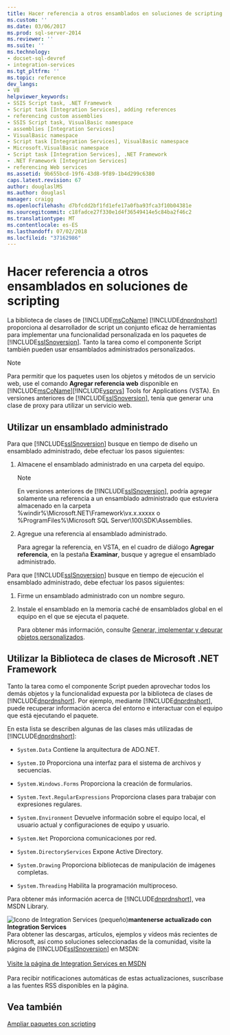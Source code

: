 ```yaml
---
title: Hacer referencia a otros ensamblados en soluciones de scripting | Microsoft Docs
ms.custom: ''
ms.date: 03/06/2017
ms.prod: sql-server-2014
ms.reviewer: ''
ms.suite: ''
ms.technology:
- docset-sql-devref
- integration-services
ms.tgt_pltfrm: ''
ms.topic: reference
dev_langs:
- VB
helpviewer_keywords:
- SSIS Script task, .NET Framework
- Script task [Integration Services], adding references
- referencing custom assemblies
- SSIS Script task, VisualBasic namespace
- assemblies [Integration Services]
- VisualBasic namespace
- Script task [Integration Services], VisualBasic namespace
- Microsoft.VisualBasic namespace
- Script task [Integration Services], .NET Framework
- .NET Framework [Integration Services]
- referencing Web services
ms.assetid: 9b655bcd-19f6-43d8-9f89-1b4d299c6380
caps.latest.revision: 67
author: douglaslMS
ms.author: douglasl
manager: craigg
ms.openlocfilehash: d7bfcdd2bf1fd1efe17a0fba93fca3f10b04381e
ms.sourcegitcommit: c18fadce27f330e1d4f36549414e5c84ba2f46c2
ms.translationtype: MT
ms.contentlocale: es-ES
ms.lasthandoff: 07/02/2018
ms.locfileid: "37162986"
---
```

# <a name="referencing-other-assemblies-in-scripting-solutions"></a>Hacer referencia a otros ensamblados en soluciones de scripting
  La biblioteca de clases de [!INCLUDE[msCoName](../../includes/msconame-md.md)] [!INCLUDE[dnprdnshort](../../includes/dnprdnshort-md.md)] proporciona al desarrollador de script un conjunto eficaz de herramientas para implementar una funcionalidad personalizada en los paquetes de [!INCLUDE[ssISnoversion](../../includes/ssisnoversion-md.md)]. Tanto la tarea como el componente Script también pueden usar ensamblados administrados personalizados.  
  
> [!NOTE]  
>  Para permitir que los paquetes usen los objetos y métodos de un servicio web, use el comando **Agregar referencia web** disponible en [!INCLUDE[msCoName](../../includes/msconame-md.md)][!INCLUDE[vsprvs](../../includes/vsprvs-md.md)] Tools for Applications (VSTA). En versiones anteriores de [!INCLUDE[ssISnoversion](../../includes/ssisnoversion-md.md)], tenía que generar una clase de proxy para utilizar un servicio web.  
  
## <a name="using-a-managed-assembly"></a>Utilizar un ensamblado administrado  
 Para que [!INCLUDE[ssISnoversion](../../includes/ssisnoversion-md.md)] busque en tiempo de diseño un ensamblado administrado, debe efectuar los pasos siguientes:  
  
1.  Almacene el ensamblado administrado en una carpeta del equipo.  
  
    > [!NOTE]  
    >  En versiones anteriores de [!INCLUDE[ssISnoversion](../../includes/ssisnoversion-md.md)], podría agregar solamente una referencia a un ensamblado administrado que estuviera almacenado en la carpeta %windir%\Microsoft.NET\Framework\vx.x.xxxxx o %ProgramFiles%\Microsoft SQL Server\100\SDK\Assemblies.  
  
2.  Agregue una referencia al ensamblado administrado.  
  
     Para agregar la referencia, en VSTA, en el cuadro de diálogo **Agregar referencia**, en la pestaña **Examinar**, busque y agregue el ensamblado administrado.  
  
 Para que [!INCLUDE[ssISnoversion](../../includes/ssisnoversion-md.md)] busque en tiempo de ejecución el ensamblado administrado, debe efectuar los pasos siguientes:  
  
1.  Firme un ensamblado administrado con un nombre seguro.  
  
2.  Instale el ensamblado en la memoria caché de ensamblados global en el equipo en el que se ejecuta el paquete.  
  
     Para obtener más información, consulte [Generar, implementar y depurar objetos personalizados](../extending-packages-custom-objects/building-deploying-and-debugging-custom-objects.md).  
  
## <a name="using-the-microsoft-net-framework-class-library"></a>Utilizar la Biblioteca de clases de Microsoft .NET Framework  
 Tanto la tarea como el componente Script pueden aprovechar todos los demás objetos y la funcionalidad expuesta por la biblioteca de clases de [!INCLUDE[dnprdnshort](../../includes/dnprdnshort-md.md)]. Por ejemplo, mediante [!INCLUDE[dnprdnshort](../../includes/dnprdnshort-md.md)], puede recuperar información acerca del entorno e interactuar con el equipo que está ejecutando el paquete.  
  
 En esta lista se describen algunas de las clases más utilizadas de [!INCLUDE[dnprdnshort](../../includes/dnprdnshort-md.md)]:  
  
-   `System.Data` Contiene la arquitectura de ADO.NET.  
  
-   `System.IO` Proporciona una interfaz para el sistema de archivos y secuencias.  
  
-   `System.Windows.Forms` Proporciona la creación de formularios.  
  
-   `System.Text.RegularExpressions` Proporciona clases para trabajar con expresiones regulares.  
  
-   `System.Environment` Devuelve información sobre el equipo local, el usuario actual y configuraciones de equipo y usuario.  
  
-   `System.Net` Proporciona comunicaciones por red.  
  
-   `System.DirectoryServices` Expone Active Directory.  
  
-   `System.Drawing` Proporciona bibliotecas de manipulación de imágenes completas.  
  
-   `System.Threading` Habilita la programación multiproceso.  
  
 Para obtener más información acerca de [!INCLUDE[dnprdnshort](../../includes/dnprdnshort-md.md)], vea MSDN Library.  
  
![Icono de Integration Services (pequeño)](../media/dts-16.gif "icono de Integration Services (pequeño)")**mantenerse actualizado con Integration Services** <br /> Para obtener las descargas, artículos, ejemplos y vídeos más recientes de Microsoft, así como soluciones seleccionadas de la comunidad, visite la página de [!INCLUDE[ssISnoversion](../../includes/ssisnoversion-md.md)] en MSDN:<br /><br /> [Visite la página de Integration Services en MSDN](http://go.microsoft.com/fwlink/?LinkId=136655)<br /><br /> Para recibir notificaciones automáticas de estas actualizaciones, suscríbase a las fuentes RSS disponibles en la página.  
  
## <a name="see-also"></a>Vea también  
 [Ampliar paquetes con scripting](extending-packages-with-scripting.md)  
  
  

